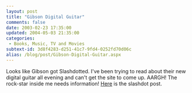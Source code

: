 ```yaml
---
layout: post
title: "Gibson Digital Guitar"
comments: false
date: 2003-02-23 17:35:00
updated: 2004-05-03 21:35:00
categories:
 - Books, Music, TV and Movies
subtext-id: 3d8f4283-d251-41c7-9fd4-0252fd70d06c
alias: /blog/post/Gibson-Digital-Guitar.aspx
---
```



Looks like Gibson got Slashdotted. I've been trying to read about their new digital guitar all evening and can't get the site to come up. AARGH! The rock-star inside me needs information! [Here](http://slashdot.org/article.pl?sid=03/02/23/1610250) is the slashdot post.
